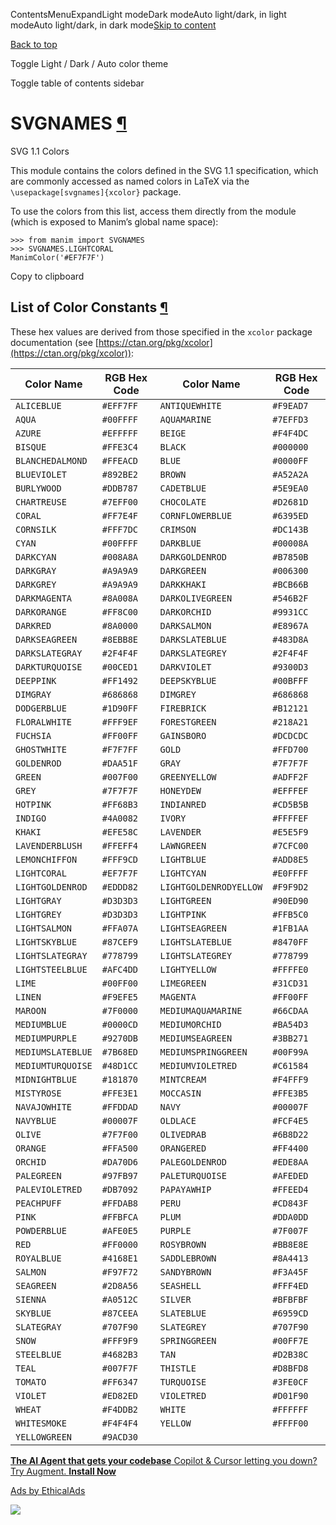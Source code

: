 ContentsMenuExpandLight modeDark modeAuto light/dark, in light modeAuto light/dark, in dark mode[Skip to content](https://docs.manim.community/en/stable/reference/manim.utils.color.SVGNAMES.html#furo-main-content)

[Back to top](https://docs.manim.community/en/stable/reference/manim.utils.color.SVGNAMES.html#)

Toggle Light / Dark / Auto color theme

Toggle table of contents sidebar

# SVGNAMES [¶](https://docs.manim.community/en/stable/reference/manim.utils.color.SVGNAMES.html\#module-manim.utils.color.SVGNAMES "Link to this heading")

SVG 1.1 Colors

This module contains the colors defined in the SVG 1.1 specification, which are commonly
accessed as named colors in LaTeX via the `\usepackage[svgnames]{xcolor}` package.

To use the colors from this list, access them directly from the module (which
is exposed to Manim’s global name space):

```
>>> from manim import SVGNAMES
>>> SVGNAMES.LIGHTCORAL
ManimColor('#EF7F7F')

```

Copy to clipboard

## List of Color Constants [¶](https://docs.manim.community/en/stable/reference/manim.utils.color.SVGNAMES.html\#list-of-color-constants "Link to this heading")

These hex values are derived from those specified in the `xcolor` package
documentation (see [https://ctan.org/pkg/xcolor](https://ctan.org/pkg/xcolor)):

| Color Name | RGB Hex Code | Color Name | RGB Hex Code |
| --- | --- | --- | --- |
| `ALICEBLUE` | `#EFF7FF` | `ANTIQUEWHITE` | `#F9EAD7` |
| `AQUA` | `#00FFFF` | `AQUAMARINE` | `#7EFFD3` |
| `AZURE` | `#EFFFFF` | `BEIGE` | `#F4F4DC` |
| `BISQUE` | `#FFE3C4` | `BLACK` | `#000000` |
| `BLANCHEDALMOND` | `#FFEACD` | `BLUE` | `#0000FF` |
| `BLUEVIOLET` | `#892BE2` | `BROWN` | `#A52A2A` |
| `BURLYWOOD` | `#DDB787` | `CADETBLUE` | `#5E9EA0` |
| `CHARTREUSE` | `#7EFF00` | `CHOCOLATE` | `#D2681D` |
| `CORAL` | `#FF7E4F` | `CORNFLOWERBLUE` | `#6395ED` |
| `CORNSILK` | `#FFF7DC` | `CRIMSON` | `#DC143B` |
| `CYAN` | `#00FFFF` | `DARKBLUE` | `#00008A` |
| `DARKCYAN` | `#008A8A` | `DARKGOLDENROD` | `#B7850B` |
| `DARKGRAY` | `#A9A9A9` | `DARKGREEN` | `#006300` |
| `DARKGREY` | `#A9A9A9` | `DARKKHAKI` | `#BCB66B` |
| `DARKMAGENTA` | `#8A008A` | `DARKOLIVEGREEN` | `#546B2F` |
| `DARKORANGE` | `#FF8C00` | `DARKORCHID` | `#9931CC` |
| `DARKRED` | `#8A0000` | `DARKSALMON` | `#E8967A` |
| `DARKSEAGREEN` | `#8EBB8E` | `DARKSLATEBLUE` | `#483D8A` |
| `DARKSLATEGRAY` | `#2F4F4F` | `DARKSLATEGREY` | `#2F4F4F` |
| `DARKTURQUOISE` | `#00CED1` | `DARKVIOLET` | `#9300D3` |
| `DEEPPINK` | `#FF1492` | `DEEPSKYBLUE` | `#00BFFF` |
| `DIMGRAY` | `#686868` | `DIMGREY` | `#686868` |
| `DODGERBLUE` | `#1D90FF` | `FIREBRICK` | `#B12121` |
| `FLORALWHITE` | `#FFF9EF` | `FORESTGREEN` | `#218A21` |
| `FUCHSIA` | `#FF00FF` | `GAINSBORO` | `#DCDCDC` |
| `GHOSTWHITE` | `#F7F7FF` | `GOLD` | `#FFD700` |
| `GOLDENROD` | `#DAA51F` | `GRAY` | `#7F7F7F` |
| `GREEN` | `#007F00` | `GREENYELLOW` | `#ADFF2F` |
| `GREY` | `#7F7F7F` | `HONEYDEW` | `#EFFFEF` |
| `HOTPINK` | `#FF68B3` | `INDIANRED` | `#CD5B5B` |
| `INDIGO` | `#4A0082` | `IVORY` | `#FFFFEF` |
| `KHAKI` | `#EFE58C` | `LAVENDER` | `#E5E5F9` |
| `LAVENDERBLUSH` | `#FFEFF4` | `LAWNGREEN` | `#7CFC00` |
| `LEMONCHIFFON` | `#FFF9CD` | `LIGHTBLUE` | `#ADD8E5` |
| `LIGHTCORAL` | `#EF7F7F` | `LIGHTCYAN` | `#E0FFFF` |
| `LIGHTGOLDENROD` | `#EDDD82` | `LIGHTGOLDENRODYELLOW` | `#F9F9D2` |
| `LIGHTGRAY` | `#D3D3D3` | `LIGHTGREEN` | `#90ED90` |
| `LIGHTGREY` | `#D3D3D3` | `LIGHTPINK` | `#FFB5C0` |
| `LIGHTSALMON` | `#FFA07A` | `LIGHTSEAGREEN` | `#1FB1AA` |
| `LIGHTSKYBLUE` | `#87CEF9` | `LIGHTSLATEBLUE` | `#8470FF` |
| `LIGHTSLATEGRAY` | `#778799` | `LIGHTSLATEGREY` | `#778799` |
| `LIGHTSTEELBLUE` | `#AFC4DD` | `LIGHTYELLOW` | `#FFFFE0` |
| `LIME` | `#00FF00` | `LIMEGREEN` | `#31CD31` |
| `LINEN` | `#F9EFE5` | `MAGENTA` | `#FF00FF` |
| `MAROON` | `#7F0000` | `MEDIUMAQUAMARINE` | `#66CDAA` |
| `MEDIUMBLUE` | `#0000CD` | `MEDIUMORCHID` | `#BA54D3` |
| `MEDIUMPURPLE` | `#9270DB` | `MEDIUMSEAGREEN` | `#3BB271` |
| `MEDIUMSLATEBLUE` | `#7B68ED` | `MEDIUMSPRINGGREEN` | `#00F99A` |
| `MEDIUMTURQUOISE` | `#48D1CC` | `MEDIUMVIOLETRED` | `#C61584` |
| `MIDNIGHTBLUE` | `#181870` | `MINTCREAM` | `#F4FFF9` |
| `MISTYROSE` | `#FFE3E1` | `MOCCASIN` | `#FFE3B5` |
| `NAVAJOWHITE` | `#FFDDAD` | `NAVY` | `#00007F` |
| `NAVYBLUE` | `#00007F` | `OLDLACE` | `#FCF4E5` |
| `OLIVE` | `#7F7F00` | `OLIVEDRAB` | `#6B8D22` |
| `ORANGE` | `#FFA500` | `ORANGERED` | `#FF4400` |
| `ORCHID` | `#DA70D6` | `PALEGOLDENROD` | `#EDE8AA` |
| `PALEGREEN` | `#97FB97` | `PALETURQUOISE` | `#AFEDED` |
| `PALEVIOLETRED` | `#DB7092` | `PAPAYAWHIP` | `#FFEED4` |
| `PEACHPUFF` | `#FFDAB8` | `PERU` | `#CD843F` |
| `PINK` | `#FFBFCA` | `PLUM` | `#DDA0DD` |
| `POWDERBLUE` | `#AFE0E5` | `PURPLE` | `#7F007F` |
| `RED` | `#FF0000` | `ROSYBROWN` | `#BB8E8E` |
| `ROYALBLUE` | `#4168E1` | `SADDLEBROWN` | `#8A4413` |
| `SALMON` | `#F97F72` | `SANDYBROWN` | `#F3A45F` |
| `SEAGREEN` | `#2D8A56` | `SEASHELL` | `#FFF4ED` |
| `SIENNA` | `#A0512C` | `SILVER` | `#BFBFBF` |
| `SKYBLUE` | `#87CEEA` | `SLATEBLUE` | `#6959CD` |
| `SLATEGRAY` | `#707F90` | `SLATEGREY` | `#707F90` |
| `SNOW` | `#FFF9F9` | `SPRINGGREEN` | `#00FF7E` |
| `STEELBLUE` | `#4682B3` | `TAN` | `#D2B38C` |
| `TEAL` | `#007F7F` | `THISTLE` | `#D8BFD8` |
| `TOMATO` | `#FF6347` | `TURQUOISE` | `#3FE0CF` |
| `VIOLET` | `#ED82ED` | `VIOLETRED` | `#D01F90` |
| `WHEAT` | `#F4DDB2` | `WHITE` | `#FFFFFF` |
| `WHITESMOKE` | `#F4F4F4` | `YELLOW` | `#FFFF00` |
| `YELLOWGREEN` | `#9ACD30` |

[**The AI Agent that gets your codebase** Copilot & Cursor letting you down? Try Augment. **Install Now**](https://server.ethicalads.io/proxy/click/8458/019600e6-6dea-7a03-b231-74087e43bd33/)

[Ads by EthicalAds](https://www.ethicalads.io/advertisers/?ref=ea-text)

![](https://server.ethicalads.io/proxy/view/8458/019600e6-6dea-7a03-b231-74087e43bd33/)